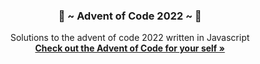 <div align="center">
  <h3 align="center">🎄 ~ Advent of Code 2022 ~ 📅</h3>

  <p align="center">
    Solutions to the advent of code 2022 written in Javascript
    <br />
    <a href="https://adventofcode.com/"><strong>Check out the Advent of Code for your self »</strong></a>
  </p>
</div>